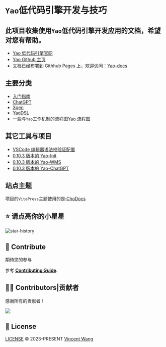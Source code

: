 # `Yao`低代码引擎开发与技巧

## 此项目收集使用`Yao`低代码引擎开发应用的文档，希望对您有帮助。

- [Yao 低代码引擎官网](https://yaoapps.com/)
- [Yao Github 主页](https://github.com/YaoApp)
- 文档已经布署到 Githhub Pages 上，欢迎访问：[Yao-docs](https://github.com/wwsheng009/yao-docs)

## 主要分类

- [入门指南](../%E5%85%A5%E9%97%A8%E6%8C%87%E5%8D%97/index)
- [ChatGPT](../ChatGPT/index)
- [Xgen](../ui/Xgen/index)
- [YaoDSL](../YaoDSL/index)
- 一些与`Yao`工作机制的流程图[Yao 流程图](../流程图/index)

## 其它工具与项目

- [VSCode 编辑器语法校验证配置](https://github.com/wwsheng009/yao-app-ts-types)
- [0.10.3 版本的 Yao-Init](https://github.com/wwsheng009/yao-init-0.10.3)
- [0.10.3 版本的 Yao-WMS](https://github.com/wwsheng009/yao-wms)
- [0.10.3 版本的 Yao-ChatGPT](https://github.com/wwsheng009/yao-chatgpt)

## 站点主题

项目的`VitePress`主题使用的是:[ChoDocs](https://github.com/chodocs/chodocs)

## ⭐ 请点亮你的小星星

![star-history](https://api.star-history.com/svg?repos=wwsheng009/yao-docs&type=Date)

## 🧱 Contribute

期待您的参与

参考 [**Contributing Guide**](https://wwsheng009.github.io/yao-docs/contributing.html).

## 🧑‍💻 Contributors|贡献者

感谢所有的贡献者！

<a href="https://github.com/wwsheng009/yao-docs/graphs/contributors">
  <img src="https://contrib.rocks/image?repo=wwsheng009/yao-docs" />
</a>

## 📄 License

<a href="https://github.com/wwsheng009/yao-docs/blob/main/LICENSE" target="_blank" rel="noreferrer">LICENSE</a>
© 2023-PRESENT [Vincent Wang](https://github.com/wwsheng009)

